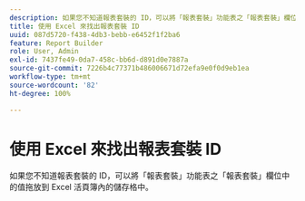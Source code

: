 ```yaml
---
description: 如果您不知道報表套裝的 ID，可以將「報表套裝」功能表之「報表套裝」欄位中的值拖放到 Excel 活頁簿內的儲存格中。
title: 使用 Excel 來找出報表套裝 ID
uuid: 087d5720-f438-4db3-bebb-e6452f1f2ba6
feature: Report Builder
role: User, Admin
exl-id: 7437fe49-0da7-458c-bb6d-d891d0e7887a
source-git-commit: 7226b4c77371b486006671d72efa9e0f0d9eb1ea
workflow-type: tm+mt
source-wordcount: '82'
ht-degree: 100%

---
```


# 使用 Excel 來找出報表套裝 ID

如果您不知道報表套裝的 ID，可以將「報表套裝」功能表之「報表套裝」欄位中的值拖放到 Excel 活頁簿內的儲存格中。
